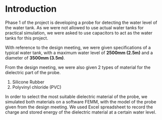 # Introduction
Phase 1 of the project is developing a probe for detecting the water level of the water tank. As we were not allowed to use actual water tanks for practical simulation, we were asked to use capacitors to act as the water tanks for this project.

With reference to the design meeting, we were given specifications of a typical water tank, with a maximum water level of **2500mm (2.5m)** and a diameter of **3500mm (3.5m)**.

From the design meeting, we were also given 2 types of material for the dielectric part of the probe.
1. Silicone Rubber
2. Polyvinyl chloride (PVC)

In order to select the most suitable dielectric material of the probe, we simulated both materials on a software FEMM, with the model of the probe given from the design meeting. We used Excel spreadsheet to record the charge and stored energy of the dielectric material at a certain water level.

